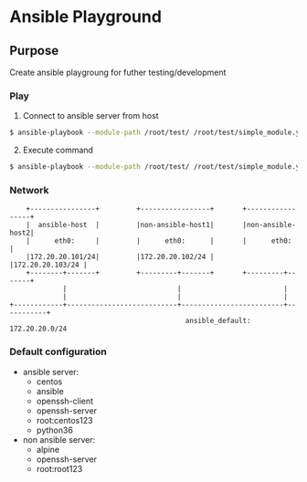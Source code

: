 # Ansible Playground

## Purpose
Create ansible playgroung for futher testing/development

### Play
1. Connect to ansible server from host
```sh
$ ansible-playbook --module-path /root/test/ /root/test/simple_module.yml -u root -k
```
2. Execute command
```sh
$ ansible-playbook --module-path /root/test/ /root/test/simple_module.yml -u root -k
```

### Network
        +----------------+         +-----------------+       +-----------------+
        |  ansible-host  |         |non-ansible-host1|       |non-ansible-host2|
        |      eth0:     |         |      eth0:      |       |      eth0:      |
        |172.20.20.101/24|         |172.20.20.102/24 |       |172.20.20.103/24 |
        +--------+-------+         +---------+-------+       +---------+-------+
                 |                           |                         |
                 |                           |                         |
    +------------+---------------------------+-------------------------+-----------+
                                               ansible_default:   172.20.20.0/24

### Default configuration
- ansible server:
    - centos
    - ansible
    - openssh-client
    - openssh-server
    - root:centos123
    - python36
- non ansible server:
    - alpine
    - openssh-server
    - root:root123
